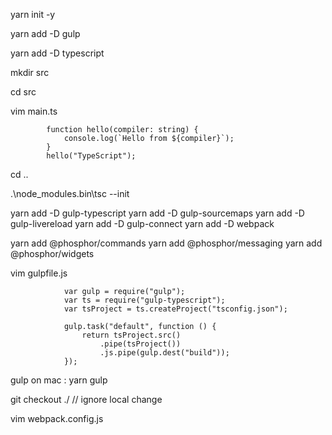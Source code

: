 yarn init -y

yarn add -D gulp

yarn add -D typescript

mkdir src

cd src 

vim main.ts



            function hello(compiler: string) {
                console.log(`Hello from ${compiler}`);
            }
            hello("TypeScript"); 


cd ..

.\node_modules\.bin\tsc --init




yarn add -D gulp-typescript
yarn add -D gulp-sourcemaps
yarn add -D gulp-livereload
yarn add -D gulp-connect
yarn add -D webpack 
<!--
 yarn add -D @phosphor/commands
yarn add -D @phosphor/messaging
yarn add -D @phosphor/widgets 
yarn remove  @phosphor/commands
yarn remove  @phosphor/messaging
yarn remove  @phosphor/widgets
-->

yarn add  @phosphor/commands
yarn add  @phosphor/messaging
yarn add  @phosphor/widgets

vim gulpfile.js

                var gulp = require("gulp");
                var ts = require("gulp-typescript");
                var tsProject = ts.createProject("tsconfig.json");

                gulp.task("default", function () {
                    return tsProject.src()
                        .pipe(tsProject())
                        .js.pipe(gulp.dest("build"));
                });

gulp      on mac :   yarn gulp 

git checkout ./      // ignore local change

vim webpack.config.js



<!-- 调试 -->
